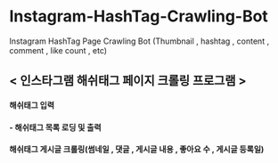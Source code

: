 # Instagram-HashTag-Crawling-Bot
Instagram HashTag Page Crawling Bot (Thumbnail , hashtag , content , comment , like count , etc)


<h2>< 인스타그램 해쉬태그 페이지 크롤링 프로그램 ></h2>

<h4>해쉬태그 입력</h4>
<h4>- 해쉬태그 목록 로딩 및 출력</h4>
<h4>해쉬태그 게시글 크롤링(썸네일 , 댓글 , 게시글 내용 , 좋아요 수 , 게시글 등록일)</h4>

